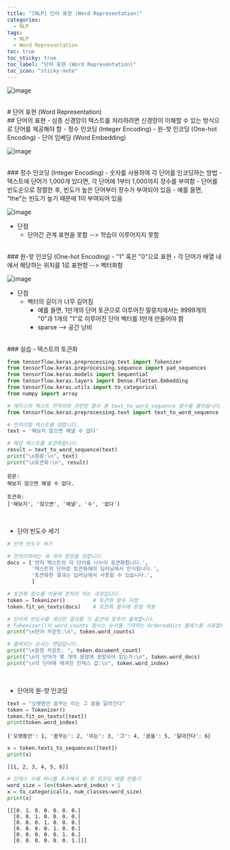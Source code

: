 ```yaml
---
title: "[NLP] 단어 표현 (Word Representation)"
categories:
  - NLP
tags:
  - NLP
  - Word Representation
toc: true
toc_sticky: true
toc_label: "단어 표현 (Word Representation)"
toc_icon: "sticky-note"
---
```


![image](https://user-images.githubusercontent.com/55765292/196322694-37aa45dd-c985-4514-8ba4-dd447a6486a6.png)

<br>
# 단어 표현 (Word Representation)

<br>
##  단어의 표현
- 심층 신경망이 텍스트를 처리하려면 신경망이 이해할 수 있는 방식으로 단어를 제공해야 함
  - 정수 인코딩 (Integer Encoding)
  - 원-핫 인코딩 (One-hot Encoding)
  - 단어 임베딩 (Word Embedding)

![image](https://user-images.githubusercontent.com/55765292/196358345-432c74e0-66c6-4157-bb81-2e6615f0ca05.png)

<br>
### 정수 인코딩 (Integer Encoding)
- 숫자를 사용하여 각 단어를 인코딩하는 방법
  - 텍스트에 단어가 1,000개 있다면, 각 단어에 1부터 1,000까지 정수를 부여함
  - 단어를 빈도순으로 정렬한 후, 빈도가 높은 단어부터 정수가 부여되어 있음
    - 예를 들면, "the"는 빈도가 높기 때문에 1이 부여되어 있음

![image](https://user-images.githubusercontent.com/55765292/196358491-ef016a69-08ba-40c8-ab2b-91ce51ac7c5e.png)

- 단점
  - 단어간 관계 표현을 못함 --> 학습이 이루어지지 못함

<br>
### 원-핫 인코딩 (One-hot Encoding)
- "1" 혹은 "0"으로 표현
  - 각 단어가 배열 내에서 해당하는 위치를 1로 표현함 --> 벡터화함

![image](https://user-images.githubusercontent.com/55765292/196358892-b640c0ee-5dd0-40d1-ad93-bf12f98052fb.png)

- 단점
  - 벡터의 길이가 너무 길어짐
    - 예를 들면, 1만개의 단어 토큰으로 이루어진 말뭉치에서는 9999개의 "0"과 1개의 "1"로 이루어진 단어 벡터를 1만개 만들어야 함
    - sparse --> 공간 낭비

<br>
### 실습
- 텍스트의 토큰화

```Python
from tensorflow.keras.preprocessing.text import Tokenizer
from tensorflow.keras.preprocessing.sequence import pad_sequences
from tensorflow.keras.models import Sequential
from tensorflow.keras.layers import Dense.Flatten.Embedding
from tensorflow.keras.utils import to_categorical
from numpy import array

# 케라스의 텍스트 전처리와 관련한 함수 중 text_to_word_sequence 함수를 불러옵니다.
from tensorflow.keras.preprocessing.text import text_to_word_sequence

# 전처리할 텍스트를 정합니다.
text = '해보지 않으면 해낼 수 없다'

# 해당 텍스트를 토큰화합니다.
result = text_to_word_sequence(text)
print("\n원문:\n", text)
print("\n토큰화:\n", result)
```

```
원문:
해보지 않으면 해낼 수 없다.
```

```
토큰화:
['해보지', '않으면', '해낼', '수', '없다']
```

<br>

- 단어 빈도수 세기

```Python
# 단어 빈도수 세기

# 전처리하려는 세 개의 문장을 정합니다.
docs = ['먼저 텍스트의 각 단어를 나누어 토큰화합니다.',
        '텍스트의 단어로 토큰화해야 딥러닝에서 인식됩니다.',
        '토큰화한 결과는 딥러닝에서 사용할 수 있습니다.',
        ]

# 토큰화 함수를 이용해 전처리 하는 과정입니다.
token = Tokenizer()         # 토큰화 함수 지정
token.fit_on_texts(docs)    # 토큰화 함수에 문장 적용

# 단어의 빈도수를 계산한 결과를 각 옵션에 맞추어 출력합니다.
# Tokenizer()의 word_counts 함수는 순서를 기억하는 Ordereddict 클래스를 사용합니다.
print("\n단어 카운트:\n", token.word_counts)

# 출력되는 순서는 랜덤입니다.
print("\n문장 카운트: ", token.document_count)
print("\n각 단어가 몇 개의 문장에 포함되어 있는가:\n", token.word_docs)
print("\n각 단어에 매겨진 인덱스 값:\n", token.word_index)
```

<br>

- 단어의 원-핫 인코딩

```Python
text = "오랫동안 꿈꾸는 이는 그 꿈을 닮아간다"
token = Tokenizer()
token.fit_on_texts([text])
print(token.word_index)
```

`{'오랫동안': 1, '꿈꾸는': 2, '이는': 3, '그': 4, '꿈을': 5, '닮아간다': 6}`

```Python
x = token.texts_to_sequences([text])
print(x)
```

`[[1, 2, 3, 4, 5, 6]]`

```Python
# 인덱스 수에 하나를 추가해서 원-핫 인코딩 배열 만들기
word_size = len(token.word_index) + 1
x = to_categorical(x, num_classes=word_size)
print(x)
```

```
[[[0. 1. 0. 0. 0. 0. 0.]
  [0. 0. 1. 0. 0. 0. 0.]
  [0. 0. 0. 1. 0. 0. 0.]
  [0. 0. 0. 0. 1. 0. 0.]
  [0. 0. 0. 0. 0. 1. 0.]
  [0. 0. 0. 0. 0. 0. 1.]]]
```
